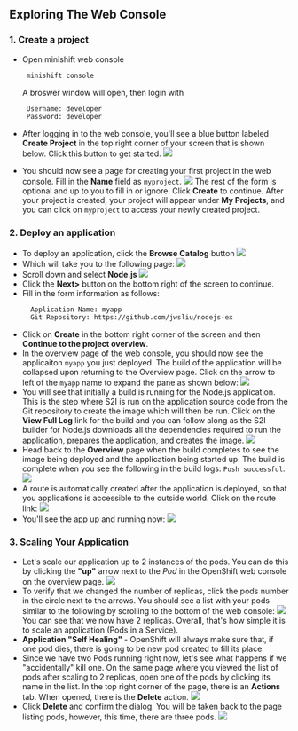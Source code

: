 ## Exploring The Web Console

### 1. Create a project

- Open minishift web console

  ```bash
   minishift console
  ```

  A broswer window will open, then login with

  ```bash
   Username: developer
   Password: developer
  ```

- After logging in to the web console, you'll see a blue button labeled **Create Project** in the top right corner of your screen that is shown below. Click this button to get started.
  ![](docImages/webconsole1.png)
- You should now see a page for creating your first project in the web console. Fill in the **Name** field as `myproject`.
  ![](docImages/webconsole2.png)
  The rest of the form is optional and up to you to fill in or ignore. Click **Create** to continue.
  After your project is created, your project will appear under **My Projects**, and you can click on `myproject` to access your newly created project.

### 2. Deploy an application

- To deploy an application, click the **Browse Catalog** button
  ![](docImages/webconsole4.png)
- Which will take you to the following page:
  ![](docImages/webconsole5.png)
- Scroll down and select **Node.js**
  ![](docImages/webconsole6.png)
- Click the **Next>** button on the bottom right of the screen to continue.
- Fill in the form information as follows:
  ```bash
    Application Name: myapp
    Git Repository: https://github.com/jwsliu/nodejs-ex
  ```
- Click on **Create** in the bottom right corner of the screen and then **Continue to the project overview**.
- In the overview page of the web console, you should now see the applicaiton `myapp` you just deployed. The build of the application will be collapsed upon returning to the Overview page. Click on the arrow to left of the `myapp` name to expand the pane as shown below:
  ![](docImages/webconsole7.png)
- You will see that initially a build is running for the Node.js application. This is the step where S2I is run on the application source code from the Git repository to create the image which will then be run. Click on the **View Full Log** link for the build and you can follow along as the S2I builder for Node.js downloads all the dependencies required to run the application, prepares the application, and creates the image.
  ![](docImages/webconsole8.png)
- Head back to the **Overview** page when the build completes to see the image being deployed and the application being started up. The build is complete when you see the following in the build logs: `Push successful`.  
  ![](docImages/webconsole9.png)
- A route is automatically created after the application is deployed, so that you applications is accessible to the outside world. Click on the route link:
  ![](docImages/webconsole10.png)
- You'll see the app up and running now:
  ![](docImages/webconsole11.png)

### 3. Scaling Your Application

- Let's scale our application up to 2 instances of the pods. You can do this by clicking the **"up"** arrow next to the _Pod_ in the OpenShift web console on the overview page.
  ![](docImages/webconsole12.png)
- To verify that we changed the number of replicas, click the pods number in the circle next to the arrows. You should see a list with your pods similar to the following by scrolling to the bottom of the web console:
  ![](docImages/webconsole13.png)
  You can see that we now have 2 replicas. Overall, that's how simple it is to scale an application (Pods in a Service).
- **Application "Self Healing"** - OpenShift will always make sure that, if one pod dies, there is going to be new pod created to fill its place.
- Since we have two Pods running right now, let's see what happens if we "accidentally" kill one. On the same page where you viewed the list of pods after scaling to 2 replicas, open one of the pods by clicking its name in the list. In the top right corner of the page, there is an **Actions** tab. When opened, there is the **Delete** action.
  ![](docImages/webconsole14.png)
- Click **Delete** and confirm the dialog. You will be taken back to the page listing pods, however, this time, there are three pods.
  ![](docImages/webconsole15.png)
  
